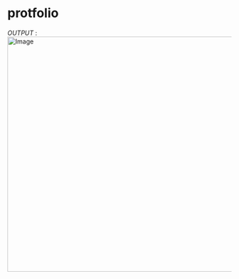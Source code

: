 # protfolio
*OUTPUT* : <img width="582" height="527" alt="Image" src="https://github.com/user-attachments/assets/b053cde8-30a9-4c8d-9599-ec2ff12081a0" />
